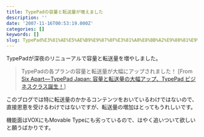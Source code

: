 ```yaml
---
title: TypePadの容量と転送量が増えました
description: ''
date: '2007-11-16T00:53:19.000Z'
categories: []
keywords: []
slug: TypePad%E3%81%AE%E5%AE%B9%E9%87%8F%E3%81%A8%E8%BB%A2%E9%80%81%E9%87%8F%E3%81%8C%E5%A2%97%E3%81%88%E3%81%BE%E3%81%97%E3%81%9F
---
```

TypePadが深夜のリニューアルで容量と転送量を増やしました。

> TypePadの各プランの容量と転送量が大幅にアップされました！ \[From [Six Apart — TypePad Japan: 容量と転送量の大幅アップ、TypePad ビジネスクラス誕生！](http://www.sixapart.jp/typepad/inside/2007/11/011712.html)\]

このブログでは特に転送量のかかるコンテンツをおいているわけではないので、直接恩恵を受けるわけではないですが、転送量の増加はとってもうれしいです。

機能面はVOXにもMovable Typeにも劣っているので、はやく追いついて欲しいと願うばかりです。